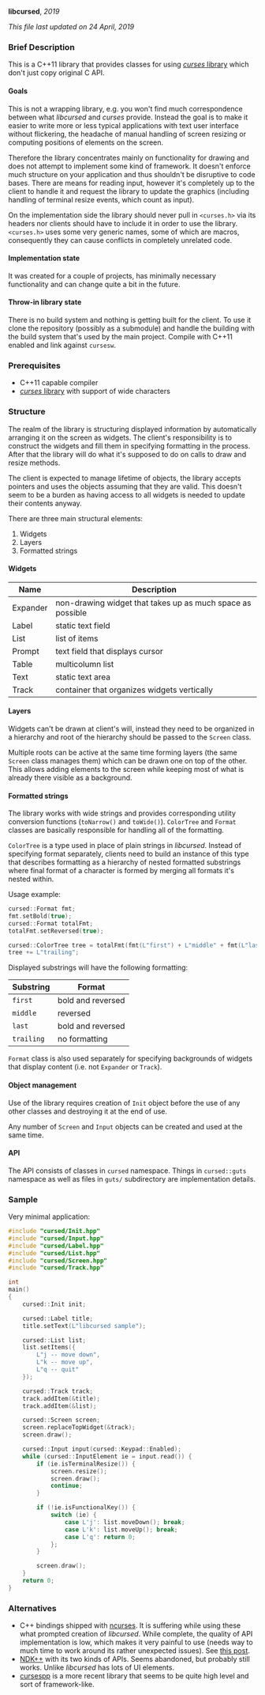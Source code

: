 **libcursed**, _2019_

_This file last updated on 24 April, 2019_

### Brief Description ###

This is a C++11 library that provides classes for using
[*curses* library][curses] which don't just copy original C API.

#### Goals ####

This is not a wrapping library, e.g. you won't find much correspondence between
what *libcursed* and *curses* provide.  Instead the goal is to make it easier to
write more or less typical applications with text user interface without
flickering, the headache of manual handling of screen resizing or computing
positions of elements on the screen.

Therefore the library concentrates mainly on functionality for drawing and does
not attempt to implement some kind of framework.  It doesn't enforce much
structure on your application and thus shouldn't be disruptive to code bases.
There are means for reading input, however it's completely up to the client to
handle it and request the library to update the graphics (including handling of
terminal resize events, which count as input).

On the implementation side the library should never pull in `<curses.h>` via its
headers nor clients should have to include it in order to use the library.
`<curses.h>` uses some very generic names, some of which are macros,
consequently they can cause conflicts in completely unrelated code.

#### Implementation state ####

It was created for a couple of projects, has minimally necessary functionality
and can change quite a bit in the future.

#### Throw-in library state ####

There is no build system and nothing is getting built for the client.  To use
it clone the repository (possibly as a submodule) and handle the building with
the build system that's used by the main project.  Compile with C++11 enabled
and link against `cursesw`.

### Prerequisites ###

* C++11 capable compiler
* [*curses* library][curses] with support of wide characters

### Structure ###

The realm of the library is structuring displayed information by automatically
arranging it on the screen as widgets.  The client's responsibility is to
construct the widgets and fill them in specifying formatting in the process.
After that the library will do what it's supposed to do on calls to draw and
resize methods.

The client is expected to manage lifetime of objects, the library accepts
pointers and uses the objects assuming that they are valid.  This doesn't seem
to be a burden as having access to all widgets is needed to update their
contents anyway.

There are three main structural elements:

1. Widgets
2. Layers
3. Formatted strings

#### Widgets ####

| Name     | Description
|----------|-------------
| Expander | non-drawing widget that takes up as much space as possible
| Label    | static text field
| List     | list of items
| Prompt   | text field that displays cursor
| Table    | multicolumn list
| Text     | static text area
| Track    | container that organizes widgets vertically

#### Layers ####

Widgets can't be drawn at client's will, instead they need to be organized in a
hierarchy and root of the hierarchy should be passed to the `Screen` class.

Multiple roots can be active at the same time forming layers (the same `Screen`
class manages them) which can be drawn one on top of the other.  This allows
adding elements to the screen while keeping most of what is already there
visible as a background.

#### Formatted strings ####

The library works with wide strings and provides corresponding utility
conversion functions (`toNarrow()` and `toWide()`).  `ColorTree` and `Format`
classes are basically responsible for handling all of the formatting.

`ColorTree` is a type used in place of plain strings in *libcursed*.  Instead of
specifying format separately, clients need to build an instance of this type
that describes formatting as a hierarchy of nested formatted substrings where
final format of a character is formed by merging all formats it's nested within.

Usage example:

```cxx
cursed::Format fmt;
fmt.setBold(true);
cursed::Format totalFmt;
totalFmt.setReversed(true);

cursed::ColorTree tree = totalFmt(fmt(L"first") + L"middle" + fmt(L"last"));
tree += L"trailing";
```

Displayed substrings will have the following formatting:

| Substring  | Format
|------------|-------------
| `first`    | bold and reversed
| `middle`   | reversed
| `last`     | bold and reversed
| `trailing` | no formatting

`Format` class is also used separately for specifying backgrounds of widgets
that display content (i.e. not `Expander` or `Track`).

#### Object management ####

Use of the library requires creation of `Init` object before the use of any
other classes and destroying it at the end of use.

Any number of `Screen` and `Input` objects can be created and used at the same
time.

#### API ####

The API consists of classes in `cursed` namespace.  Things in `cursed::guts`
namespace as well as files in `guts/` subdirectory are implementation details.

### Sample ###

Very minimal application:

```cxx
#include "cursed/Init.hpp"
#include "cursed/Input.hpp"
#include "cursed/Label.hpp"
#include "cursed/List.hpp"
#include "cursed/Screen.hpp"
#include "cursed/Track.hpp"

int
main()
{
    cursed::Init init;

    cursed::Label title;
    title.setText(L"libcursed sample");

    cursed::List list;
    list.setItems({
        L"j -- move down",
        L"k -- move up",
        L"q -- quit"
    });

    cursed::Track track;
    track.addItem(&title);
    track.addItem(&list);

    cursed::Screen screen;
    screen.replaceTopWidget(&track);
    screen.draw();

    cursed::Input input(cursed::Keypad::Enabled);
    while (cursed::InputElement ie = input.read()) {
        if (ie.isTerminalResize()) {
            screen.resize();
            screen.draw();
            continue;
        }

        if (!ie.isFunctionalKey()) {
            switch (ie) {
                case L'j': list.moveDown(); break;
                case L'k': list.moveUp(); break;
                case L'q': return 0;
            };
        }

        screen.draw();
    }
    return 0;
}
```

### Alternatives ###

* C++ bindings shipped with [ncurses][ncurses].  It is suffering while using
  these what prompted creation of *libcursed*.  While complete, the quality of
  API implementation is low, which makes it very painful to use (needs way to
  much time to work around its rather unexpected issues).  See
  [this post][cursesxx-post].
* [NDK++][ndkxx] with its two kinds of APIs.  Seems abandoned, but probably
  still works.  Unlike *libcursed* has lots of UI elements.
* [cursespp][cursespp] is a more recent library that seems to be quite high
  level and sort of framework-like.

[curses]: https://en.wikipedia.org/wiki/Curses_(programming_library)
[ncurses]: https://invisible-island.net/ncurses/
[cursesxx-post]: https://reversed.top/2016-04-24/ncurses-for-cpp/
[ndkxx]: http://ndk-xx.sourceforge.net/
[cursespp]: https://github.com/clangen/cursespp
